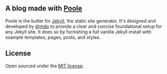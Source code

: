 ## A blog made with [Poole](https://github.com/poole/poole)

Poole is the butler for [Jekyll](http://jekyllrb.com), the static site generator. It's designed and developed by [@mdo](https://twitter.com/mdo) to provide a clear and concise foundational setup for any Jekyll site. It does so by furnishing a full vanilla Jekyll install with example templates, pages, posts, and styles.

## License

Open sourced under the [MIT license](LICENSE.md).
